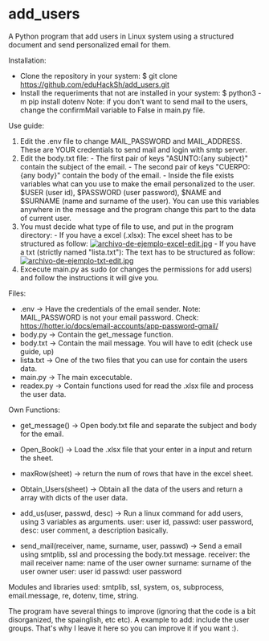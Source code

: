 # add_users
A Python program that add users in Linux system using a structured document and send personalized email for them.

Installation:
 - Clone the repository in your system:
  $ git clone https://github.com/eduHackSh/add_users.git
 - Install the requeriments that not are installed in your system:
  $ python3 -m pip install dotenv
  Note: if you don't want to send mail to the users, change the confirmMail variable to False in main.py file.

Use guide:
  1) Edit the .env file to change MAIL_PASSWORD and MAIL_ADDRESS. These are YOUR credentials to send mail and login with smtp server.
  2) Edit the body.txt file:
    - The first pair of keys "ASUNTO:{any subject}" contain the subject of the email.
    - The second pair of keys "CUERPO:{any body}" contain the body of the email.
    - Inside the file exists variables what can you use to make the email personalized to the user.
      $USER (user id), $PASSWORD (user password), $NAME and $SURNAME (name and surname of the user).
      You can use this variables anywhere in the message and the program change this part to the data of current user.
  3) You must decide what type of file to use, and put in the program directory:
    - If you have a excel (.xlsx):
      The excel sheet has to be structured as follow:
      [![archivo-de-ejemplo-excel-edit.jpg](https://i.postimg.cc/rmM0scfw/archivo-de-ejemplo-excel-edit.jpg)](https://postimg.cc/1g75Yxxk)
    - If you have a txt (strictly named "lista.txt"):
      The text has to be structured as follow:
      [![archivo-de-ejemplo-txt-edit.jpg](https://i.postimg.cc/J024mWy0/archivo-de-ejemplo-txt-edit.jpg)](https://postimg.cc/dZGKmpjc)
  4) Excecute main.py as sudo (or changes the permissions for add users) and follow the instructions it will give you.

Files:
  - .env -> Have the credentials of the email sender. Note: MAIL_PASSWORD is not your email password. Check: https://hotter.io/docs/email-accounts/app-password-gmail/
  - body.py -> Contain the get_message function.
  - body.txt -> Contain the mail message. You will have to edit (check use guide, up)
  - lista.txt -> One of the two files that you can use for contain the users data.
  - main.py -> The main excecutable.
  - readex.py -> Contain functions used for read the .xlsx file and process the user data.

Own Functions:
  - get_message() -> Open body.txt file and separate the subject and body for the email.
  
  - Open_Book() -> Load the .xlsx file that your enter in a input and return the sheet.
  
  - maxRow(sheet) -> return the num of rows that have in the excel sheet.
  
  - Obtain_Users(sheet) -> Obtain all the data of the users and return a array with dicts of the user data.
  
  - add_us(user, passwd, desc) -> Run a linux command for add users, using 3 variables as arguments.
    user: user id,
    passwd: user password,
    desc: user comment, a description basically.
    
  - send_mail(receiver, name, surname, user, passwd) -> Send a email using smtplib, ssl and processing the body.txt message.
    receiver: the mail receiver
    name: name of the user owner
    surname: surname of the user owner
    user: user id
    passwd: user password

Modules and libraries used: smtplib, ssl, system, os, subprocess, email.message, re, dotenv, time, string.

The program have several things to improve (ignoring that the code is a bit disorganized, the spainglish, etc etc). A example to add: include the user groups.
That's why I leave it here so you can improve it if you want :).
  
